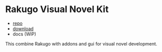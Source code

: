 # Rakugo Visual Novel Kit

- [repo](https://github.com/rakugoteam/VisualNovelKit)
- [download](https://github.com/rakugoteam/VisualNovelKit/releases)
- docs (WIP)

This combine Rakugo with addons and gui for visual novel development.
